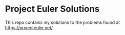 # Project Euler Solutions
This repo contains my solutions to the problems found at https://projecteuler.net/.